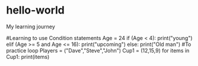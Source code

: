 # hello-world
My learning journey

#Learning to use Condition statements
Age = 24
if (Age < 4):
    print("young")
elif (Age >= 5 and Age <= 16):
    print("upcoming")
else:
    print("Old man")
#To practice loop
Players = ("Dave","Steve","John")
Cup1 = (12,15,9)
for items in Cup1:
    print(items)
